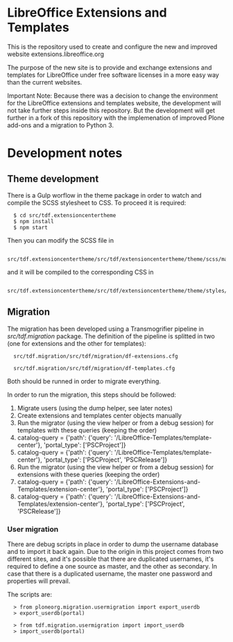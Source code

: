 # LibreOffice Extensions and Templates

This is the repository used to create and configure the new and improved website extensions.libreoffice.org

The purpose of the new site is to provide and exchange extensions and templates for LibreOffice under free software licenses in a more easy way than the current websites.

Important Note: Because there was a decision to change the environment for the LibreOffice extensions and templates website, the development will not take further steps inside this repository. But the development will get further in a fork of this repository with the implemenation of improved Plone add-ons and a migration to Python 3.

# Development notes

## Theme development

There is a Gulp worflow in the theme package in order to watch and compile the
SCSS stylesheet to CSS. To proceed it is required:

```
  $ cd src/tdf.extensioncentertheme
  $ npm install
  $ npm start
```

Then you can modify the SCSS file in
```
  src/tdf.extensioncentertheme/src/tdf/extensioncentertheme/theme/scss/main.scss
```
and it will be compiled to the corresponding CSS in

```
  src/tdf.extensioncentertheme/src/tdf/extensioncentertheme/theme/styles/main.css
```

## Migration

The migration has been developed using a Transmogrifier pipeline in
*src/tdf.migration* package. The definition of the pipeline is splitted in two
(one for extensions and the other for templates):

```
  src/tdf.migration/src/tdf/migration/df-extensions.cfg
```

```
  src/tdf.migration/src/tdf/migration/df-templates.cfg
```

Both should be runned in order to migrate everything.

In order to run the migration, this steps should be followed:

1. Migrate users (using the dump helper, see later notes)
2. Create extensions and templates center objects manually
3. Run the migrator (using the view helper or from a debug session) for templates with these queries (keeping the order)
  1. catalog-query = {'path': {'query': '/LibreOffice-Templates/template-center'}, 'portal_type': ['PSCProject']}
  2. catalog-query = {'path': {'query': '/LibreOffice-Templates/template-center'}, 'portal_type': ['PSCProject', 'PSCRelease']}
4. Run the migrator (using the view helper or from a debug session) for extensions with these queries (keeping the order)
  1. catalog-query = {'path': {'query': '/LibreOffice-Extensions-and-Templates/extension-center'}, 'portal_type': ['PSCProject']}
  2. catalog-query = {'path': {'query': '/LibreOffice-Extensions-and-Templates/extension-center'}, 'portal_type': ['PSCProject', 'PSCRelease']}

### User migration

There are debug scripts in place in order to dump the username database and to import it back again. Due to the origin in this project comes from two different sites, and it's possible that there are duplicated usernames, it's required to define a one source as master, and the other as secondary. In case that there is a duplicated username, the master one password and properties will prevail.

The scripts are:

```
  > from ploneorg.migration.usermigration import export_userdb
  > export_userdb(portal)
```

```
  > from tdf.migration.usermigration import import_userdb
  > import_userdb(portal)
```
